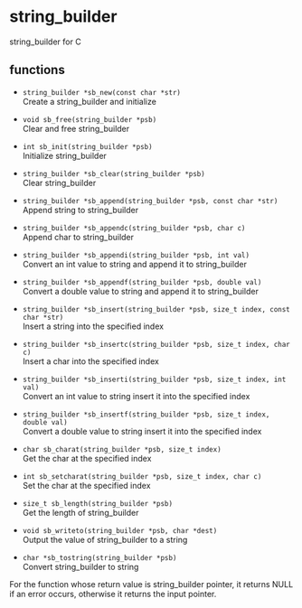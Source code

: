 # string_builder

string_builder for C

## functions

+ `string_builder *sb_new(const char *str)`  
  Create a string_builder and initialize

+ `void sb_free(string_builder *psb)`  
  Clear and free string_builder

+ `int sb_init(string_builder *psb)`  
  Initialize string_builder

+ `string_builder *sb_clear(string_builder *psb)`  
  Clear string_builder

+ `string_builder *sb_append(string_builder *psb, const char *str)`  
  Append string to string_builder

+ `string_builder *sb_appendc(string_builder *psb, char c)`  
  Append char to string_builder

+ `string_builder *sb_appendi(string_builder *psb, int val)`  
  Convert an int value to string and append it to string_builder

+ `string_builder *sb_appendf(string_builder *psb, double val)`  
  Convert a double value to string and append it to string_builder

+ `string_builder *sb_insert(string_builder *psb, size_t index, const char *str)`  
  Insert a string into the specified index

+ `string_builder *sb_insertc(string_builder *psb, size_t index, char c)`  
  Insert a char into the specified index

+ `string_builder *sb_inserti(string_builder *psb, size_t index, int val)`  
  Convert an int value to string insert it into the specified index

+ `string_builder *sb_insertf(string_builder *psb, size_t index, double val)`  
  Convert a double value to string insert it into the specified index

+ `char sb_charat(string_builder *psb, size_t index)`  
  Get the char at the specified index

+ `int sb_setcharat(string_builder *psb, size_t index, char c)`  
  Set the char at the specified index

+ `size_t sb_length(string_builder *psb)`  
  Get the length of string_builder

+ `void sb_writeto(string_builder *psb, char *dest)`  
  Output the value of string_builder to a string

+ `char *sb_tostring(string_builder *psb)`  
  Convert string_builder to string

For the function whose return value is string_builder pointer, it returns NULL if an error occurs, otherwise it returns the input pointer.
